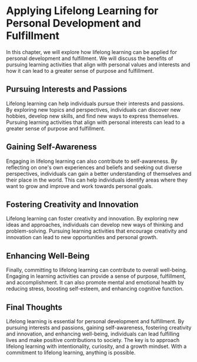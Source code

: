 Applying Lifelong Learning for Personal Development and Fulfillment
=========================================================================================================================================

In this chapter, we will explore how lifelong learning can be applied for personal development and fulfillment. We will discuss the benefits of pursuing learning activities that align with personal values and interests and how it can lead to a greater sense of purpose and fulfillment.

Pursuing Interests and Passions
-------------------------------

Lifelong learning can help individuals pursue their interests and passions. By exploring new topics and perspectives, individuals can discover new hobbies, develop new skills, and find new ways to express themselves. Pursuing learning activities that align with personal interests can lead to a greater sense of purpose and fulfillment.

Gaining Self-Awareness
----------------------

Engaging in lifelong learning can also contribute to self-awareness. By reflecting on one's own experiences and beliefs and seeking out diverse perspectives, individuals can gain a better understanding of themselves and their place in the world. This can help individuals identify areas where they want to grow and improve and work towards personal goals.

Fostering Creativity and Innovation
-----------------------------------

Lifelong learning can foster creativity and innovation. By exploring new ideas and approaches, individuals can develop new ways of thinking and problem-solving. Pursuing learning activities that encourage creativity and innovation can lead to new opportunities and personal growth.

Enhancing Well-Being
--------------------

Finally, committing to lifelong learning can contribute to overall well-being. Engaging in learning activities can provide a sense of purpose, fulfillment, and accomplishment. It can also promote mental and emotional health by reducing stress, boosting self-esteem, and enhancing cognitive function.

Final Thoughts
--------------

Lifelong learning is essential for personal development and fulfillment. By pursuing interests and passions, gaining self-awareness, fostering creativity and innovation, and enhancing well-being, individuals can lead fulfilling lives and make positive contributions to society. The key is to approach lifelong learning with intentionality, curiosity, and a growth mindset. With a commitment to lifelong learning, anything is possible.

